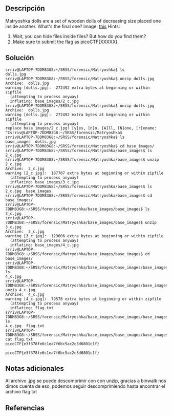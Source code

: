 ## Descripción
Matryoshka dolls are a set of wooden dolls of decreasing size placed one inside another. What's the final one? Image: [this](https://mercury.picoctf.net/static/5ef2e9103d55972d975437f68175b9ab/dolls.jpg)
Hints:
1. Wait, you can hide files inside files? But how do you find them?
2. Make sure to submit the flag as picoCTF{XXXXX}


## Solución 

~~~
srriv@LAPTOP-7DDM83G8:~/SRSS/forensic/Matryoshka$ ls
dolls.jpg
srriv@LAPTOP-7DDM83G8:~/SRSS/forensic/Matryoshka$ unzip dolls.jpg
Archive:  dolls.jpg
warning [dolls.jpg]:  272492 extra bytes at beginning or within zipfile
  (attempting to process anyway)
  inflating: base_images/2_c.jpg
srriv@LAPTOP-7DDM83G8:~/SRSS/forensic/Matryoshka$ unzip dolls.jpg
Archive:  dolls.jpg
warning [dolls.jpg]:  272492 extra bytes at beginning or within zipfile
  (attempting to process anyway)
replace base_images/2_c.jpg? [y]es, [n]o, [A]ll, [N]one, [r]ename: ^Csrriv@LAPTOP-7DDM83G8:~/SRSS/forensic/Matryoshka$
srriv@LAPTOP-7DDM83G8:~/SRSS/forensic/Matryoshka$ ls
base_images  dolls.jpg
srriv@LAPTOP-7DDM83G8:~/SRSS/forensic/Matryoshka$ cd base_images/
srriv@LAPTOP-7DDM83G8:~/SRSS/forensic/Matryoshka/base_images$ ls
2_c.jpg
srriv@LAPTOP-7DDM83G8:~/SRSS/forensic/Matryoshka/base_images$ unzip 2_c.jpg
Archive:  2_c.jpg
warning [2_c.jpg]:  187707 extra bytes at beginning or within zipfile
  (attempting to process anyway)
  inflating: base_images/3_c.jpg
srriv@LAPTOP-7DDM83G8:~/SRSS/forensic/Matryoshka/base_images$ ls
2_c.jpg  base_images
srriv@LAPTOP-7DDM83G8:~/SRSS/forensic/Matryoshka/base_images$ cd base_images/
srriv@LAPTOP-7DDM83G8:~/SRSS/forensic/Matryoshka/base_images/base_images$ ls
3_c.jpg
srriv@LAPTOP-7DDM83G8:~/SRSS/forensic/Matryoshka/base_images/base_images$ unzip 3_c.jpg
Archive:  3_c.jpg
warning [3_c.jpg]:  123606 extra bytes at beginning or within zipfile
  (attempting to process anyway)
  inflating: base_images/4_c.jpg
srriv@LAPTOP-7DDM83G8:~/SRSS/forensic/Matryoshka/base_images/base_images$ cd base_images/
srriv@LAPTOP-7DDM83G8:~/SRSS/forensic/Matryoshka/base_images/base_images/base_images$ ls
4_c.jpg
srriv@LAPTOP-7DDM83G8:~/SRSS/forensic/Matryoshka/base_images/base_images/base_images$ unzip 4_c.jpg
Archive:  4_c.jpg
warning [4_c.jpg]:  79578 extra bytes at beginning or within zipfile
  (attempting to process anyway)
  inflating: flag.txt
srriv@LAPTOP-7DDM83G8:~/SRSS/forensic/Matryoshka/base_images/base_images/base_images$ ls
4_c.jpg  flag.txt
srriv@LAPTOP-7DDM83G8:~/SRSS/forensic/Matryoshka/base_images/base_images/base_images$ cat flag.txt
picoCTF{e3f378fe6c1ea7f6bc5ac2c3d6801c1f}
~~~

`picoCTF{e3f378fe6c1ea7f6bc5ac2c3d6801c1f}`
## Notas adicionales 

Al archivo .jpg se puede descomprimir con con unzip, gracias a binwalk nos dimos cuenta de eso, podemos seguir descomprimiendo hasta encontrar el archivo flag.txt
## Referencias
